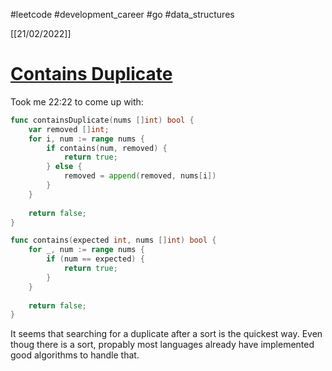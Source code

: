 #leetcode #development_career #go #data_structures

[[21/02/2022]]
# [Contains Duplicate](https://leetcode.com/problems/contains-duplicate/)
Took me 22:22 to come up with:
```go
func containsDuplicate(nums []int) bool {
    var removed []int;
    for i, num := range nums {
        if contains(num, removed) {
            return true;
        } else {
            removed = append(removed, nums[i])
        }
    }
    
    return false;
}

func contains(expected int, nums []int) bool {
    for _, num := range nums {
        if (num == expected) {
            return true;
        }
    }
    
    return false;
}
```

It seems that searching for a duplicate after a sort is the quickest way. Even thoug there is a sort, propably most languages already have implemented good algorithms to handle that.
